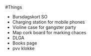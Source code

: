 #Things

* Bursdagskort SO
* Charging station for mobile phones
* Violine case for gangster party
* Map cork board for marking chaces
* DLGA
* Books page
* pvv klokke
